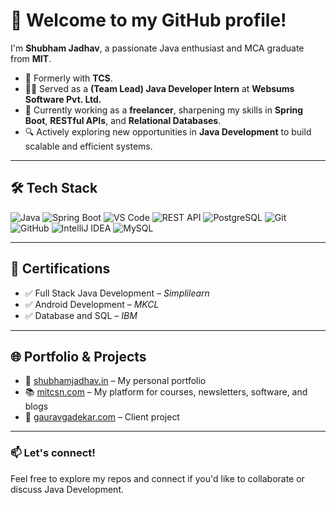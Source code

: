 # 👋 Welcome to my GitHub profile!

I'm **Shubham Jadhav**, a passionate Java enthusiast and MCA graduate from **MIT**.   

- 💼 Formerly with **TCS**.
- 👨‍💻 Served as a **(Team Lead) Java Developer Intern** at **Websums Software Pvt. Ltd.**
- 🚀 Currently working as a **freelancer**, sharpening my skills in **Spring Boot**, **RESTful APIs**, and **Relational Databases**.
- 🔍 Actively exploring new opportunities in **Java Development** to build scalable and efficient systems.

---

## 🛠️ Tech Stack

![Java](https://img.shields.io/badge/Java-ED8B00?style=for-the-badge&logo=java&logoColor=white)
![Spring Boot](https://img.shields.io/badge/Spring%20Boot-6DB33F?style=for-the-badge&logo=spring-boot&logoColor=white)
![VS Code](https://img.shields.io/badge/VS%20Code-007ACC?style=for-the-badge&logo=visual-studio-code&logoColor=white)
![REST API](https://img.shields.io/badge/REST%20API-FF6F00?style=for-the-badge&logo=json&logoColor=white)
![PostgreSQL](https://img.shields.io/badge/PostgreSQL-336791?style=for-the-badge&logo=postgresql&logoColor=white)
![Git](https://img.shields.io/badge/Git-F05032?style=for-the-badge&logo=git&logoColor=white)
![GitHub](https://img.shields.io/badge/GitHub-121011?style=for-the-badge&logo=github&logoColor=white)
![IntelliJ IDEA](https://img.shields.io/badge/IntelliJ-000000?style=for-the-badge&logo=intellij-idea&logoColor=white)
![MySQL](https://img.shields.io/badge/MySQL-4479A1?style=for-the-badge&logo=mysql&logoColor=white)

---

## 📜 Certifications

- ✅ Full Stack Java Development – *Simplilearn*  
- ✅ Android Development – *MKCL*  
- ✅ Database and SQL – *IBM*

---

## 🌐 Portfolio & Projects

- 🔗 [shubhamjadhav.in](https://shubhamjadhav.in) – My personal portfolio  
- 📚 [mitcsn.com](https://mitcsn.com) – My platform for courses, newsletters, software, and blogs  
- 💼 [gauravgadekar.com](https://gauravgadekar.com) – Client project

---

### 📫 Let's connect!
Feel free to explore my repos and connect if you'd like to collaborate or discuss Java Development.
